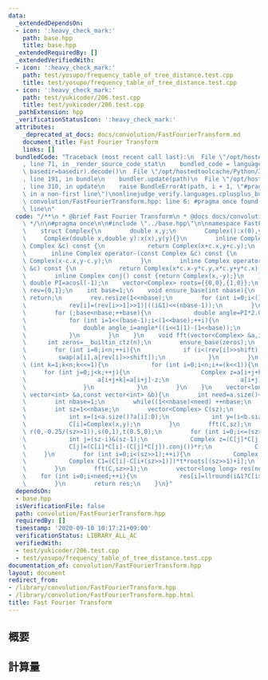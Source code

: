 ```yaml
---
data:
  _extendedDependsOn:
  - icon: ':heavy_check_mark:'
    path: base.hpp
    title: base.hpp
  _extendedRequiredBy: []
  _extendedVerifiedWith:
  - icon: ':heavy_check_mark:'
    path: test/yosupo/frequency_table_of_tree_distance.test.cpp
    title: test/yosupo/frequency_table_of_tree_distance.test.cpp
  - icon: ':heavy_check_mark:'
    path: test/yukicoder/206.test.cpp
    title: test/yukicoder/206.test.cpp
  _pathExtension: hpp
  _verificationStatusIcon: ':heavy_check_mark:'
  attributes:
    _deprecated_at_docs: docs/convolution/FastFourierTransform.md
    document_title: Fast Fourier Transform
    links: []
  bundledCode: "Traceback (most recent call last):\n  File \"/opt/hostedtoolcache/Python/3.9.0/x64/lib/python3.9/site-packages/onlinejudge_verify/documentation/build.py\"\
    , line 71, in _render_source_code_stat\n    bundled_code = language.bundle(stat.path,\
    \ basedir=basedir).decode()\n  File \"/opt/hostedtoolcache/Python/3.9.0/x64/lib/python3.9/site-packages/onlinejudge_verify/languages/cplusplus.py\"\
    , line 191, in bundle\n    bundler.update(path)\n  File \"/opt/hostedtoolcache/Python/3.9.0/x64/lib/python3.9/site-packages/onlinejudge_verify/languages/cplusplus_bundle.py\"\
    , line 310, in update\n    raise BundleErrorAt(path, i + 1, \"#pragma once found\
    \ in a non-first line\")\nonlinejudge_verify.languages.cplusplus_bundle.BundleErrorAt:\
    \ convolution/FastFourierTransform.hpp: line 6: #pragma once found in a non-first\
    \ line\n"
  code: "/**\n * @brief Fast Fourier Transform\n * @docs docs/convolution/FastFourierTransform.md\n\
    \ */\n\n#pragma once\n\n#include \"../base.hpp\"\n\nnamespace FastFourierTransform{\n\
    \    struct Complex{\n        double x,y;\n        Complex():x(0),y(0){}\n   \
    \     Complex(double x,double y):x(x),y(y){}\n        inline Complex operator+(const\
    \ Complex &c) const {\n            return Complex(x+c.x,y+c.y);\n        }\n \
    \       inline Complex operator-(const Complex &c) const {\n            return\
    \ Complex(x-c.x,y-c.y);\n        }\n        inline Complex operator*(const Complex\
    \ &c) const {\n            return Complex(x*c.x-y*c.y,x*c.y+y*c.x);\n        }\n\
    \        inline Complex conj() const {return Complex(x,-y);}\n    };\n    const\
    \ double PI=acosl(-1);\n    vector<Complex> roots={{0,0},{1,0}};\n    vector<int>\
    \ rev={0,1};\n    int base=1;\n    void ensure_base(int nbase){\n        if (nbase<=base)\
    \ return;\n        rev.resize(1<<nbase);\n        for (int i=0;i<(1<<nbase);++i){\n\
    \            rev[i]=(rev[i>>1]>>1)|((i&1)<<(nbase-1));\n        }\n        roots.resize(1<<nbase);\n\
    \        for (;base<nbase;++base){\n            double angle=PI*2.0/(1<<(base+1));\n\
    \            for (int i=1<<(base-1);i<(1<<base);++i){\n                roots[i<<1]=roots[i];\n\
    \                double angle_i=angle*((i<<1|1)-(1<<base));\n                roots[i<<1|1]=Complex(cos(angle_i),sin(angle_i));\n\
    \            }\n        }\n    }\n    void fft(vector<Complex> &a,int n){\n  \
    \      int zeros=__builtin_ctz(n);\n        ensure_base(zeros);\n        int shift=base-zeros;\n\
    \        for (int i=0;i<n;++i){\n            if (i<(rev[i]>>shift)){\n       \
    \         swap(a[i],a[rev[i]>>shift]);\n            }\n        }\n        for\
    \ (int k=1;k<n;k<<=1){\n            for (int i=0;i<n;i+=(k<<1)){\n           \
    \     for (int j=0;j<k;++j){\n                    Complex z=a[i+j+k]*roots[j+k];\n\
    \                    a[i+j+k]=a[i+j]-z;\n                    a[i+j]=a[i+j]+z;\n\
    \                }\n            }\n        }\n    }\n    vector<long long> multiply(const\
    \ vector<int> &a,const vector<int> &b){\n        int need=a.size()+b.size()-1;\n\
    \        int nbase=1;\n        while((1<<nbase)<need) ++nbase;\n        ensure_base(nbase);\n\
    \        int sz=1<<nbase;\n        vector<Complex> C(sz);\n        for (int i=0;i<sz;++i){\n\
    \            int x=(i<a.size()?a[i]:0);\n            int y=(i<b.size()?b[i]:0);\n\
    \            C[i]=Complex(x,y);\n        }\n        fft(C,sz);\n        Complex\
    \ r(0,-0.25/(sz>>1)),s(0,1),t(0.5,0);\n        for (int i=0;i<=(sz>>1);++i){\n\
    \            int j=(sz-i)&(sz-1);\n            Complex z=(C[j]*C[j]-(C[i]*C[i]).conj())*r;\n\
    \            C[j]=(C[i]*C[i]-(C[j]*C[j]).conj())*r;\n            C[i]=z;\n   \
    \     }\n        for (int i=0;i<(sz>>1);++i){\n            Complex C0=(C[i]+C[i+(sz>>1)])*t;\n\
    \            Complex C1=(C[i]-C[i+(sz>>1)])*t*roots[(sz>>1)+i];\n            C[i]=C0+C1*s;\n\
    \        }\n        fft(C,sz>>1);\n        vector<long long> res(need);\n    \
    \    for (int i=0;i<need;++i){\n            res[i]=llround(i&1?C[i>>1].y:C[i>>1].x);\n\
    \        }\n        return res;\n    }\n}"
  dependsOn:
  - base.hpp
  isVerificationFile: false
  path: convolution/FastFourierTransform.hpp
  requiredBy: []
  timestamp: '2020-09-10 10:17:21+09:00'
  verificationStatus: LIBRARY_ALL_AC
  verifiedWith:
  - test/yukicoder/206.test.cpp
  - test/yosupo/frequency_table_of_tree_distance.test.cpp
documentation_of: convolution/FastFourierTransform.hpp
layout: document
redirect_from:
- /library/convolution/FastFourierTransform.hpp
- /library/convolution/FastFourierTransform.hpp.html
title: Fast Fourier Transform
---
```

## 概要

## 計算量